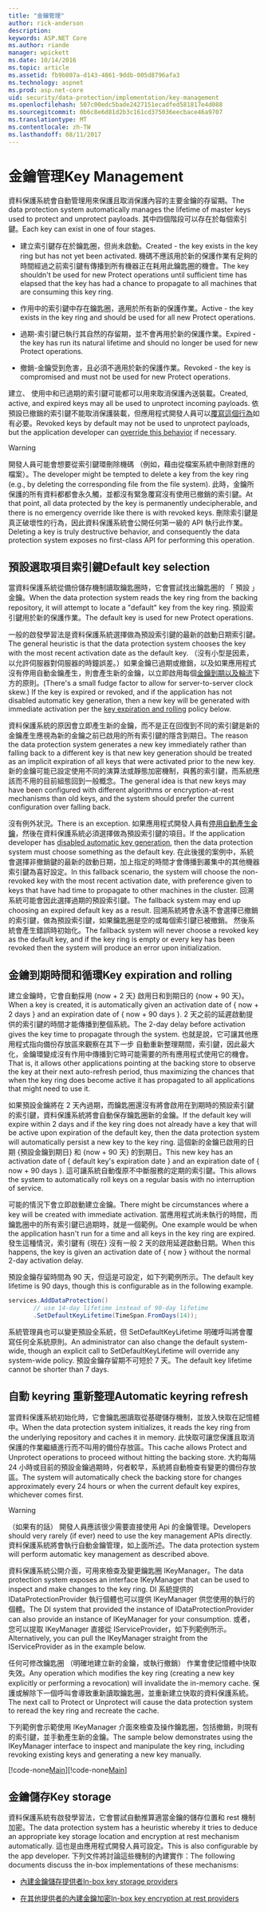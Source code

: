 ```yaml
---
title: "金鑰管理"
author: rick-anderson
description: 
keywords: ASP.NET Core
ms.author: riande
manager: wpickett
ms.date: 10/14/2016
ms.topic: article
ms.assetid: fb9b807a-d143-4861-9ddb-005d8796afa3
ms.technology: aspnet
ms.prod: asp.net-core
uid: security/data-protection/implementation/key-management
ms.openlocfilehash: 507c00edc5bade2427151ecadfed581817e4d088
ms.sourcegitcommit: 0b6c8e6d81d2b3c161cd375036eecbace46a9707
ms.translationtype: MT
ms.contentlocale: zh-TW
ms.lasthandoff: 08/11/2017
---
```

# <a name="key-management"></a><span data-ttu-id="7f2b8-103">金鑰管理</span><span class="sxs-lookup"><span data-stu-id="7f2b8-103">Key Management</span></span>

<a name=data-protection-implementation-key-management></a>

<span data-ttu-id="7f2b8-104">資料保護系統會自動管理用來保護且取消保護內容的主要金鑰的存留期。</span><span class="sxs-lookup"><span data-stu-id="7f2b8-104">The data protection system automatically manages the lifetime of master keys used to protect and unprotect payloads.</span></span> <span data-ttu-id="7f2b8-105">其中四個階段可以存在於每個索引鍵。</span><span class="sxs-lookup"><span data-stu-id="7f2b8-105">Each key can exist in one of four stages.</span></span>

* <span data-ttu-id="7f2b8-106">建立索引鍵存在於鑰匙圈，但尚未啟動。</span><span class="sxs-lookup"><span data-stu-id="7f2b8-106">Created - the key exists in the key ring but has not yet been activated.</span></span> <span data-ttu-id="7f2b8-107">機碼不應該用於新的保護作業有足夠的時間經過之前索引鍵有傳播到所有機器正在耗用此鑰匙圈的機會。</span><span class="sxs-lookup"><span data-stu-id="7f2b8-107">The key shouldn't be used for new Protect operations until sufficient time has elapsed that the key has had a chance to propagate to all machines that are consuming this key ring.</span></span>

* <span data-ttu-id="7f2b8-108">作用中的索引鍵中存在鑰匙圈，適用於所有新的保護作業。</span><span class="sxs-lookup"><span data-stu-id="7f2b8-108">Active - the key exists in the key ring and should be used for all new Protect operations.</span></span>

* <span data-ttu-id="7f2b8-109">過期-索引鍵已執行其自然的存留期，並不會再用於新的保護作業。</span><span class="sxs-lookup"><span data-stu-id="7f2b8-109">Expired - the key has run its natural lifetime and should no longer be used for new Protect operations.</span></span>

* <span data-ttu-id="7f2b8-110">撤銷-金鑰受到危害，且必須不適用於新的保護作業。</span><span class="sxs-lookup"><span data-stu-id="7f2b8-110">Revoked - the key is compromised and must not be used for new Protect operations.</span></span>

<span data-ttu-id="7f2b8-111">建立、 使用中和已過期的索引鍵可能都可以用來取消保護內送裝載。</span><span class="sxs-lookup"><span data-stu-id="7f2b8-111">Created, active, and expired keys may all be used to unprotect incoming payloads.</span></span> <span data-ttu-id="7f2b8-112">依預設已撤銷的索引鍵不能取消保護裝載，但應用程式開發人員可以[覆寫這個行為](../consumer-apis/dangerous-unprotect.md#data-protection-consumer-apis-dangerous-unprotect)如有必要。</span><span class="sxs-lookup"><span data-stu-id="7f2b8-112">Revoked keys by default may not be used to unprotect payloads, but the application developer can [override this behavior](../consumer-apis/dangerous-unprotect.md#data-protection-consumer-apis-dangerous-unprotect) if necessary.</span></span>

>[!WARNING]
> <span data-ttu-id="7f2b8-113">開發人員可能會想要從索引鍵環刪除機碼 （例如，藉由從檔案系統中刪除對應的檔案）。</span><span class="sxs-lookup"><span data-stu-id="7f2b8-113">The developer might be tempted to delete a key from the key ring (e.g., by deleting the corresponding file from the file system).</span></span> <span data-ttu-id="7f2b8-114">此時，金鑰所保護的所有資料都都會永久觸，並都沒有緊急覆寫沒有使用已撤銷的索引鍵。</span><span class="sxs-lookup"><span data-stu-id="7f2b8-114">At that point, all data protected by the key is permanently undecipherable, and there is no emergency override like there is with revoked keys.</span></span> <span data-ttu-id="7f2b8-115">刪除索引鍵是真正破壞性的行為，因此資料保護系統會公開任何第一級的 API 執行此作業。</span><span class="sxs-lookup"><span data-stu-id="7f2b8-115">Deleting a key is truly destructive behavior, and consequently the data protection system exposes no first-class API for performing this operation.</span></span>

## <a name="default-key-selection"></a><span data-ttu-id="7f2b8-116">預設選取項目索引鍵</span><span class="sxs-lookup"><span data-stu-id="7f2b8-116">Default key selection</span></span>

<span data-ttu-id="7f2b8-117">當資料保護系統從備份儲存機制讀取鑰匙圈時，它會嘗試找出鑰匙圈的 「 預設 」 金鑰。</span><span class="sxs-lookup"><span data-stu-id="7f2b8-117">When the data protection system reads the key ring from the backing repository, it will attempt to locate a "default" key from the key ring.</span></span> <span data-ttu-id="7f2b8-118">預設索引鍵用於新的保護作業。</span><span class="sxs-lookup"><span data-stu-id="7f2b8-118">The default key is used for new Protect operations.</span></span>

<span data-ttu-id="7f2b8-119">一般的啟發學習法是資料保護系統選擇做為預設索引鍵的最新的啟動日期索引鍵。</span><span class="sxs-lookup"><span data-stu-id="7f2b8-119">The general heuristic is that the data protection system chooses the key with the most recent activation date as the default key.</span></span> <span data-ttu-id="7f2b8-120">（沒有小型是因素，以允許伺服器對伺服器的時鐘誤差。）如果金鑰已過期或撤銷，以及如果應用程式沒有停用自動金鑰產生，則會產生新的金鑰，以立即啟用每個[金鑰到期以及輪流](xref:security/data-protection/implementation/key-management#data-protection-implementation-key-management-expiration)下方的原則。</span><span class="sxs-lookup"><span data-stu-id="7f2b8-120">(There's a small fudge factor to allow for server-to-server clock skew.) If the key is expired or revoked, and if the application has not disabled automatic key generation, then a new key will be generated with immediate activation per the [key expiration and rolling](xref:security/data-protection/implementation/key-management#data-protection-implementation-key-management-expiration) policy below.</span></span>

<span data-ttu-id="7f2b8-121">資料保護系統的原因會立即產生新的金鑰，而不是正在回復到不同的索引鍵是新的金鑰產生應視為新的金鑰之前已啟用的所有索引鍵的隱含到期日。</span><span class="sxs-lookup"><span data-stu-id="7f2b8-121">The reason the data protection system generates a new key immediately rather than falling back to a different key is that new key generation should be treated as an implicit expiration of all keys that were activated prior to the new key.</span></span> <span data-ttu-id="7f2b8-122">新的金鑰可能已設定使用不同的演算法或靜態加密機制，與舊的索引鍵，而系統應該而不用的目前組態回到一般概念。</span><span class="sxs-lookup"><span data-stu-id="7f2b8-122">The general idea is that new keys may have been configured with different algorithms or encryption-at-rest mechanisms than old keys, and the system should prefer the current configuration over falling back.</span></span>

<span data-ttu-id="7f2b8-123">沒有例外狀況。</span><span class="sxs-lookup"><span data-stu-id="7f2b8-123">There is an exception.</span></span> <span data-ttu-id="7f2b8-124">如果應用程式開發人員有[停用自動產生金鑰](../configuration/overview.md#data-protection-configuring-disable-automatic-key-generation)，然後在資料保護系統必須選擇做為預設索引鍵的項目。</span><span class="sxs-lookup"><span data-stu-id="7f2b8-124">If the application developer has [disabled automatic key generation](../configuration/overview.md#data-protection-configuring-disable-automatic-key-generation), then the data protection system must choose something as the default key.</span></span> <span data-ttu-id="7f2b8-125">在此後援的案例中，系統會選擇非撤銷鍵的最新的啟動日期，加上指定的時間才會傳播到叢集中的其他機器索引鍵為喜好設定。</span><span class="sxs-lookup"><span data-stu-id="7f2b8-125">In this fallback scenario, the system will choose the non-revoked key with the most recent activation date, with preference given to keys that have had time to propagate to other machines in the cluster.</span></span> <span data-ttu-id="7f2b8-126">回溯系統可能會因此選擇過期的預設索引鍵。</span><span class="sxs-lookup"><span data-stu-id="7f2b8-126">The fallback system may end up choosing an expired default key as a result.</span></span> <span data-ttu-id="7f2b8-127">回溯系統將會永遠不會選擇已撤銷的索引鍵，做為預設索引鍵，如果鑰匙圈是空的或每個索引鍵已被撤銷。 然後系統會產生錯誤時初始化。</span><span class="sxs-lookup"><span data-stu-id="7f2b8-127">The fallback system will never choose a revoked key as the default key, and if the key ring is empty or every key has been revoked then the system will produce an error upon initialization.</span></span>

<a name=data-protection-implementation-key-management-expiration></a>

## <a name="key-expiration-and-rolling"></a><span data-ttu-id="7f2b8-128">金鑰到期時間和循環</span><span class="sxs-lookup"><span data-stu-id="7f2b8-128">Key expiration and rolling</span></span>

<span data-ttu-id="7f2b8-129">建立金鑰時，它會自動採用 {now + 2 天} 啟用日和到期日的 {now + 90 天}。</span><span class="sxs-lookup"><span data-stu-id="7f2b8-129">When a key is created, it is automatically given an activation date of { now + 2 days } and an expiration date of { now + 90 days }.</span></span> <span data-ttu-id="7f2b8-130">2 天之前的延遲啟動提供的索引鍵的時間才能傳播到整個系統。</span><span class="sxs-lookup"><span data-stu-id="7f2b8-130">The 2-day delay before activation gives the key time to propagate through the system.</span></span> <span data-ttu-id="7f2b8-131">也就是說，它可讓其他應用程式指向備份存放區來觀察在其下一步 自動重新整理期間，索引鍵，因此最大化，金鑰環變成沒有作用中傳播到它時可能需要的所有應用程式使用它的機會。</span><span class="sxs-lookup"><span data-stu-id="7f2b8-131">That is, it allows other applications pointing at the backing store to observe the key at their next auto-refresh period, thus maximizing the chances that when the key ring does become active it has propagated to all applications that might need to use it.</span></span>

<span data-ttu-id="7f2b8-132">如果預設金鑰將在 2 天內過期，而鑰匙圈還沒有將會啟用在到期時的預設索引鍵的索引鍵，資料保護系統將會自動保存鑰匙圈新的金鑰。</span><span class="sxs-lookup"><span data-stu-id="7f2b8-132">If the default key will expire within 2 days and if the key ring does not already have a key that will be active upon expiration of the default key, then the data protection system will automatically persist a new key to the key ring.</span></span> <span data-ttu-id="7f2b8-133">這個新的金鑰已啟用的日期 {預設金鑰到期日} 和 {now + 90 天} 的到期日。</span><span class="sxs-lookup"><span data-stu-id="7f2b8-133">This new key has an activation date of { default key's expiration date } and an expiration date of { now + 90 days }.</span></span> <span data-ttu-id="7f2b8-134">這可讓系統自動復原不中斷服務的定期的索引鍵。</span><span class="sxs-lookup"><span data-stu-id="7f2b8-134">This allows the system to automatically roll keys on a regular basis with no interruption of service.</span></span>

<span data-ttu-id="7f2b8-135">可能的情況下會立即啟動建立金鑰。</span><span class="sxs-lookup"><span data-stu-id="7f2b8-135">There might be circumstances where a key will be created with immediate activation.</span></span> <span data-ttu-id="7f2b8-136">當應用程式尚未執行的時間，而鑰匙圈中的所有索引鍵已過期時，就是一個範例。</span><span class="sxs-lookup"><span data-stu-id="7f2b8-136">One example would be when the application hasn't run for a time and all keys in the key ring are expired.</span></span> <span data-ttu-id="7f2b8-137">發生這種情況，索引鍵有 {現在} 沒有一般 2 天的啟用延遲啟動日期。</span><span class="sxs-lookup"><span data-stu-id="7f2b8-137">When this happens, the key is given an activation date of { now } without the normal 2-day activation delay.</span></span>

<span data-ttu-id="7f2b8-138">預設金鑰存留時間為 90 天，但這是可設定，如下列範例所示。</span><span class="sxs-lookup"><span data-stu-id="7f2b8-138">The default key lifetime is 90 days, though this is configurable as in the following example.</span></span>

```csharp
services.AddDataProtection()
       // use 14-day lifetime instead of 90-day lifetime
       .SetDefaultKeyLifetime(TimeSpan.FromDays(14));
   ```

<span data-ttu-id="7f2b8-139">系統管理員也可以變更預設全系統，但 SetDefaultKeyLifetime 明確呼叫將會覆寫任何全系統原則。</span><span class="sxs-lookup"><span data-stu-id="7f2b8-139">An administrator can also change the default system-wide, though an explicit call to SetDefaultKeyLifetime will override any system-wide policy.</span></span> <span data-ttu-id="7f2b8-140">預設金鑰存留期不可短於 7 天。</span><span class="sxs-lookup"><span data-stu-id="7f2b8-140">The default key lifetime cannot be shorter than 7 days.</span></span>

## <a name="automatic-keyring-refresh"></a><span data-ttu-id="7f2b8-141">自動 keyring 重新整理</span><span class="sxs-lookup"><span data-stu-id="7f2b8-141">Automatic keyring refresh</span></span>

<span data-ttu-id="7f2b8-142">當資料保護系統初始化時，它會鑰匙圈讀取從基礎儲存機制，並放入快取在記憶體中。</span><span class="sxs-lookup"><span data-stu-id="7f2b8-142">When the data protection system initializes, it reads the key ring from the underlying repository and caches it in memory.</span></span> <span data-ttu-id="7f2b8-143">此快取可讓您保護且取消保護的作業繼續進行而不叫用的備份存放區。</span><span class="sxs-lookup"><span data-stu-id="7f2b8-143">This cache allows Protect and Unprotect operations to proceed without hitting the backing store.</span></span> <span data-ttu-id="7f2b8-144">大約每隔 24 小時或目前的預設金鑰過期時，何者較早，系統將自動檢查有變更的備份存放區。</span><span class="sxs-lookup"><span data-stu-id="7f2b8-144">The system will automatically check the backing store for changes approximately every 24 hours or when the current default key expires, whichever comes first.</span></span>

>[!WARNING]
> <span data-ttu-id="7f2b8-145">（如果有的話） 開發人員應該很少需要直接使用 Api 的金鑰管理。</span><span class="sxs-lookup"><span data-stu-id="7f2b8-145">Developers should very rarely (if ever) need to use the key management APIs directly.</span></span> <span data-ttu-id="7f2b8-146">資料保護系統將會執行自動金鑰管理，如上面所述。</span><span class="sxs-lookup"><span data-stu-id="7f2b8-146">The data protection system will perform automatic key management as described above.</span></span>

<span data-ttu-id="7f2b8-147">資料保護系統公開介面，可用來檢查及變更鑰匙圈 IKeyManager。</span><span class="sxs-lookup"><span data-stu-id="7f2b8-147">The data protection system exposes an interface IKeyManager that can be used to inspect and make changes to the key ring.</span></span> <span data-ttu-id="7f2b8-148">DI 系統提供的 IDataProtectionProvider 執行個體也可以提供 IKeyManager 供您使用的執行的個體。</span><span class="sxs-lookup"><span data-stu-id="7f2b8-148">The DI system that provided the instance of IDataProtectionProvider can also provide an instance of IKeyManager for your consumption.</span></span> <span data-ttu-id="7f2b8-149">或者，您可以提取 IKeyManager 直接從 IServiceProvider，如下列範例所示。</span><span class="sxs-lookup"><span data-stu-id="7f2b8-149">Alternatively, you can pull the IKeyManager straight from the IServiceProvider as in the example below.</span></span>

<span data-ttu-id="7f2b8-150">任何可修改鑰匙圈 （明確地建立新的金鑰，或執行撤銷） 作業會使記憶體中快取失效。</span><span class="sxs-lookup"><span data-stu-id="7f2b8-150">Any operation which modifies the key ring (creating a new key explicitly or performing a revocation) will invalidate the in-memory cache.</span></span> <span data-ttu-id="7f2b8-151">保護或解除下一個呼叫會導致重新讀取鑰匙圈，並重新建立快取的資料保護系統。</span><span class="sxs-lookup"><span data-stu-id="7f2b8-151">The next call to Protect or Unprotect will cause the data protection system to reread the key ring and recreate the cache.</span></span>

<span data-ttu-id="7f2b8-152">下列範例會示範使用 IKeyManager 介面來檢查及操作鑰匙圈，包括撤銷，則現有的索引鍵，並手動產生新的金鑰。</span><span class="sxs-lookup"><span data-stu-id="7f2b8-152">The sample below demonstrates using the IKeyManager interface to inspect and manipulate the key ring, including revoking existing keys and generating a new key manually.</span></span>

<span data-ttu-id="7f2b8-153">[!code-none[Main](key-management/samples/key-management.cs)]</span><span class="sxs-lookup"><span data-stu-id="7f2b8-153">[!code-none[Main](key-management/samples/key-management.cs)]</span></span>

## <a name="key-storage"></a><span data-ttu-id="7f2b8-154">金鑰儲存</span><span class="sxs-lookup"><span data-stu-id="7f2b8-154">Key storage</span></span>

<span data-ttu-id="7f2b8-155">資料保護系統有啟發學習法，它會嘗試自動推算適當金鑰的儲存位置和 rest 機制加密。</span><span class="sxs-lookup"><span data-stu-id="7f2b8-155">The data protection system has a heuristic whereby it tries to deduce an appropriate key storage location and encryption at rest mechanism automatically.</span></span> <span data-ttu-id="7f2b8-156">這也是由應用程式開發人員可設定。</span><span class="sxs-lookup"><span data-stu-id="7f2b8-156">This is also configurable by the app developer.</span></span> <span data-ttu-id="7f2b8-157">下列文件將討論這些機制的內建實作：</span><span class="sxs-lookup"><span data-stu-id="7f2b8-157">The following documents discuss the in-box implementations of these mechanisms:</span></span>

* [<span data-ttu-id="7f2b8-158">內建金鑰儲存提供者</span><span class="sxs-lookup"><span data-stu-id="7f2b8-158">In-box key storage providers</span></span>](key-storage-providers.md#data-protection-implementation-key-storage-providers)

* [<span data-ttu-id="7f2b8-159">在其他提供者的內建金鑰加密</span><span class="sxs-lookup"><span data-stu-id="7f2b8-159">In-box key encryption at rest providers</span></span>](key-encryption-at-rest.md#data-protection-implementation-key-encryption-at-rest-providers)
